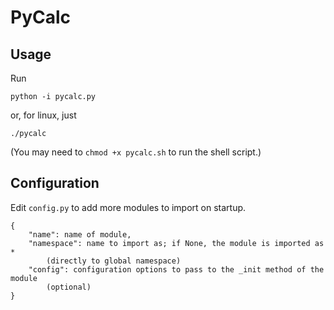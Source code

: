 # PyCalc

## Usage

Run
```shell
python -i pycalc.py
```

or, for linux, just
```shell
./pycalc
```

(You may need to ```chmod +x pycalc.sh``` to run the shell script.)

## Configuration

Edit ```config.py``` to add more modules to import on startup.

```
{
    "name": name of module,
    "namespace": name to import as; if None, the module is imported as *
        (directly to global namespace)
    "config": configuration options to pass to the _init method of the module
        (optional)
}
```

